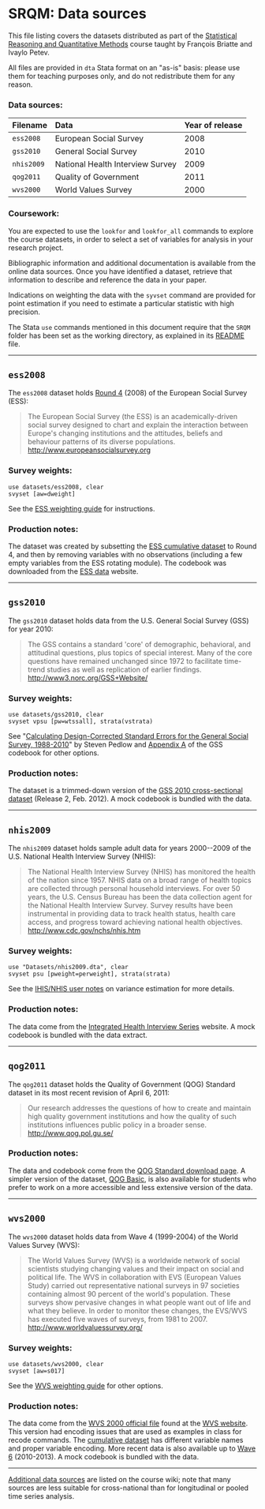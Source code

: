 # SRQM: Data sources

This file listing covers the datasets distributed as part of the [Statistical Reasoning and Quantitative Methods](http://f.briatte.org/teaching/quanti/) course taught by François Briatte and Ivaylo Petev.

All files are provided in `dta` Stata format on an "as-is" basis: please use them for teaching purposes only, and do not redistribute them for any reason.

### Data sources:

| Filename       | Data                                  | Year of release               |
|:---------------|:--------------------------------------|:------------------------------|
| `ess2008`      | European Social Survey                | 2008                          |
| `gss2010`      | General Social Survey                 | 2010                          |
| `nhis2009`     | National Health Interview Survey      | 2009                          |
| `qog2011`      | Quality of Government                 | 2011                          |
| `wvs2000`      | World Values Survey                   | 2000                          |

### Coursework:

You are expected to use the `lookfor` and `lookfor_all` commands to explore the course datasets, in order to select a set of variables for analysis in your research project.

Bibliographic information and additional documentation is available from the online data sources. Once you have identified a dataset, retrieve that information to describe and reference the data in your paper.

Indications on weighting the data with the `syvset` command are provided for point estimation if you need to estimate a particular statistic with high precision.

The Stata `use` commands mentioned in this document require that the `SRQM` folder has been set as the working directory, as explained in its [README](https://github.com/briatte/srqm/blob/master/README.md) file.

* * *

## `ess2008`

The `ess2008` dataset holds [Round 4](http://ess.nsd.uib.no/ess/round4/) (2008) of the European Social Survey (ESS):

> The European Social Survey (the ESS) is an academically-driven social survey designed to chart and explain the interaction between Europe's changing institutions and the attitudes, beliefs and behaviour patterns of its diverse populations.  
<http://www.europeansocialsurvey.org>

### Survey weights:

    use datasets/ess2008, clear
    svyset [aw=dweight]

See the [ESS weighting guide](http://ess.nsd.uib.no/ess/doc/weighting.pdf) for instructions.

### Production notes:

The dataset was created by subsetting the [ESS cumulative dataset](http://ess.nsd.uib.no/downloadwizard/) to Round 4, and then by removing variables with no observations (including a few empty variables from the ESS rotating module). The codebook was downloaded from the [ESS data](http://ess.nsd.uib.no/) website. 

* * *

## `gss2010`

The `gss2010` dataset holds data from the U.S. General Social Survey (GSS) for year 2010:

> The GSS contains a standard 'core' of demographic, behavioral, and attitudinal questions, plus topics of special interest. Many of the core questions have remained unchanged since 1972 to facilitate time-trend studies as well as replication of earlier findings.  
<http://www3.norc.org/GSS+Website/>

### Survey weights:

    use datasets/gss2010, clear
    svyset vpsu [pw=wtssall], strata(vstrata)

See "[Calculating Design-Corrected Standard Errors for the General Social Survey, 1988-2010](http://publicdata.norc.org:41000/gss/documents//OTHR/GSS%20design%20variables.pdf)" by Steven Pedlow and [Appendix A](http://publicdata.norc.org:41000/gss/.%5CDocuments%5CCodebook%5CA.pdf) of the GSS codebook for other options.

### Production notes:

The dataset is a trimmed-down version of the [GSS 2010 cross-sectional dataset](http://www3.norc.org/GSS+Website/Download/STATA+v8.0+Format/) (Release 2, Feb. 2012). A mock codebook is bundled with the data.

* * *

## `nhis2009`

The `nhis2009` dataset holds sample adult data for years 2000--2009 of the U.S. National Health Interview Survey (NHIS):

> The National Health Interview Survey (NHIS) has monitored the health of the nation since 1957. NHIS data on a broad range of health topics are collected through personal household interviews. For over 50 years, the U.S. Census Bureau has been the data collection agent for the National Health Interview Survey. Survey results have been instrumental in providing data to track health status, health care access, and progress toward achieving national health objectives.  
<http://www.cdc.gov/nchs/nhis.htm>

### Survey weights:

    use "Datasets/nhis2009.dta", clear
    svyset psu [pweight=perweight], strata(strata)

See the [IHIS/NHIS user notes](http://www.ihis.us/ihis/userNotes_variance.shtml) on variance estimation for more details.

### Production notes:

The data come from the [Integrated Health Interview Series](http://www.ihis.us/) website. A mock codebook is bundled with the data extract.

* * *

## `qog2011`

The `qog2011` dataset holds the Quality of Government (QOG) Standard dataset in its most recent revision of April 6, 2011:

> Our research addresses the questions of how to create and maintain high quality government institutions and how the quality of such institutions influences public policy in a broader sense.  
<http://www.qog.pol.gu.se/>

### Production notes:

The data and codebook come from the [QOG Standard download page](http://www.qog.pol.gu.se/data/qogstandarddataset/). A simpler version of the dataset, [QOG Basic](http://www.qog.pol.gu.se/data/qogbasicdataset/), is also available for students who prefer to work on a more accessible and less extensive version of the data.

* * *

## `wvs2000`

The `wvs2000` dataset holds data from Wave 4 (1999-2004) of the World Values Survey (WVS):

> The World Values Survey (WVS) is a worldwide network of social scientists studying changing values and their impact on social and political life. The WVS in collaboration with EVS (European Values Study) carried out representative national surveys in 97 societies containing almost 90 percent of the world's population. These surveys show pervasive changes in what people want out of life and what they believe. In order to monitor these changes, the EVS/WVS has executed five waves of surveys, from 1981 to 2007.  
<http://www.worldvaluessurvey.org/>

### Survey weights:

    use datasets/wvs2000, clear
    svyset [aw=s017]

See the [WVS weighting guide](http://www.jdsurvey.net/jds/jdsurveyActualidad.jsp?Idioma=I&SeccionTexto=0405) for other options.

### Production notes:

The data come from the [WVS 2000 official file](http://www.asep-sa.org/wvs/wvs2000/wvs2000_v20090914_stata.zip) found at the [WVS website](http://www.wvsevsdb.com/wvs/WVSData.jsp). This version had encoding issues that are used as examples in class for recode commands. The [cumulative dataset](http://www.asep-sa.org/wvs/wvs_1981-2008/wvs1981_2008_v20090914_stata.zip) has different variable names and proper variable encoding. More recent data is also available up to [Wave 6](http://www.wvs-online.com/) (2010-2013). A mock codebook is bundled with the data.

* * *

[Additional data sources](https://github.com/briatte/srqm/wiki/Data) are listed on the course wiki; note that many sources are less suitable for cross-national than for longitudinal or pooled time series analysis.